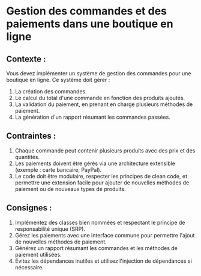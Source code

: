 <h1>Gestion des commandes et des paiements dans une boutique en ligne</h1>
<h2>Contexte :</h2>
<p>Vous devez implémenter un système de gestion des commandes pour une boutique en ligne. Ce système doit gérer :</p>
<ol>
<li>La création des commandes.
</li>
<li>Le calcul du total d'une commande en fonction des produits ajoutés.
</li>
<li>La validation du paiement, en prenant en charge plusieurs méthodes de paiement.
</li>
<li>La génération d'un rapport résumant les commandes passées.
</li>
</ol>
<h2>Contraintes :</h2>
<ol>
<li>Chaque commande peut contenir plusieurs produits avec des prix et des quantités.
</li>
<li>Les paiements doivent être gérés via une architecture extensible (exemple : carte bancaire, PayPal).
</li>
<li>Le code doit être modulaire, respecter les principes de clean code, et permettre une extension facile pour ajouter de nouvelles méthodes de paiement ou de nouveaux types de produits.
</li>
</ol>
<h2>Consignes :</h2>
<ol>
<li>Implémentez des classes bien nommées et respectant le principe de responsabilité unique (SRP).
</li>
<li>Gérez les paiements avec une interface commune pour permettre l'ajout de nouvelles méthodes de paiement.
</li>
<li>Générez un rapport résumant les commandes et les méthodes de paiement utilisées.
</li>
<li>Évitez les dépendances inutiles et utilisez l'injection de dépendances si nécessaire.
</li>
</ol>
